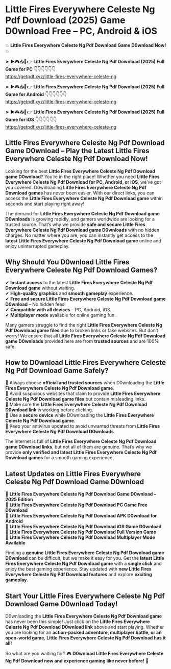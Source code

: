 # Little Fires Everywhere Celeste Ng Pdf Download (2025) Game D0wnload Free – PC, Android & iOS

💥 **Little Fires Everywhere Celeste Ng Pdf Download Game D0wnload Now!** 💥  

➤ ►🎮📥📱👉 **Little Fires Everywhere Celeste Ng Pdf Download (2025) Full Game for PC** 👇👇👇👇👇👇  
https://getpdf.xyz/little-fires-everywhere-celeste-ng  

➤ ►🎮📥📱👉 **Little Fires Everywhere Celeste Ng Pdf Download (2025) Full Game for Android** 👇👇👇👇👇👇  
https://getpdf.xyz/little-fires-everywhere-celeste-ng  

➤ ►🎮📥📱👉 **Little Fires Everywhere Celeste Ng Pdf Download (2025) Full Game for iOS** 👇👇👇👇👇👇  
https://getpdf.xyz/little-fires-everywhere-celeste-ng  

## Little Fires Everywhere Celeste Ng Pdf Download Game D0wnload – Play the Latest Little Fires Everywhere Celeste Ng Pdf Download Now!

Looking for the best **Little Fires Everywhere Celeste Ng Pdf Download game D0wnload**? You’re in the right place! Whether you need **Little Fires Everywhere Celeste Ng Pdf Download for PC, Android, or iOS**, we’ve got you covered. D0wnloading **Little Fires Everywhere Celeste Ng Pdf Download games** has never been easier. With our direct links, you can access the **Little Fires Everywhere Celeste Ng Pdf Download game** within seconds and start playing right away!  

The demand for **Little Fires Everywhere Celeste Ng Pdf Download game D0wnloads** is growing rapidly, and gamers worldwide are looking for a trusted source. That’s why we provide **safe and secure Little Fires Everywhere Celeste Ng Pdf Download game D0wnloads** with no hidden charges. No matter where you are, you can instantly get access to the **latest Little Fires Everywhere Celeste Ng Pdf Download game** online and enjoy uninterrupted gameplay.  

## **Why Should You D0wnload Little Fires Everywhere Celeste Ng Pdf Download Games?**  

✔ **Instant access** to the latest **Little Fires Everywhere Celeste Ng Pdf Download game** without waiting.  
✔ **High-quality graphics** and **smooth gameplay** experience.  
✔ **Free and secure Little Fires Everywhere Celeste Ng Pdf Download game D0wnload** – No hidden fees!  
✔ **Compatible with all devices** – PC, Android, iOS.  
✔ **Multiplayer mode** available for online gaming fun.  

Many gamers struggle to find the right **Little Fires Everywhere Celeste Ng Pdf Download game files** due to broken links or fake websites. But don’t worry! We ensure that all **Little Fires Everywhere Celeste Ng Pdf Download game D0wnloads** provided here are from **trusted sources** and are 100% safe.  

## **How to D0wnload Little Fires Everywhere Celeste Ng Pdf Download Game Safely?**  

📌 Always choose **official and trusted sources** when D0wnloading the **Little Fires Everywhere Celeste Ng Pdf Download game**.  
📌 Avoid suspicious websites that claim to provide **Little Fires Everywhere Celeste Ng Pdf Download game files** but contain misleading links.  
📌 Make sure the **Little Fires Everywhere Celeste Ng Pdf Download D0wnload link** is working before clicking.  
📌 Use a **secure device** while D0wnloading the **Little Fires Everywhere Celeste Ng Pdf Download game**.  
📌 Keep your antivirus updated to avoid unwanted threats from **Little Fires Everywhere Celeste Ng Pdf Download D0wnloads**.  

The internet is full of **Little Fires Everywhere Celeste Ng Pdf Download game D0wnload links**, but not all of them are genuine. That’s why we provide **only verified and latest Little Fires Everywhere Celeste Ng Pdf Download games** for a smooth gaming experience.  

## **Latest Updates on Little Fires Everywhere Celeste Ng Pdf Download Game D0wnload**  

🔹 **Little Fires Everywhere Celeste Ng Pdf Download Game D0wnload – 2025 Edition**  
🔹 **Little Fires Everywhere Celeste Ng Pdf Download PC Game Free D0wnload**  
🔹 **Little Fires Everywhere Celeste Ng Pdf Download APK D0wnload for Android**  
🔹 **Little Fires Everywhere Celeste Ng Pdf Download iOS Game D0wnload**  
🔹 **Little Fires Everywhere Celeste Ng Pdf Download Full Version Game**  
🔹 **Little Fires Everywhere Celeste Ng Pdf Download Multiplayer Mode Available**  

Finding a **genuine Little Fires Everywhere Celeste Ng Pdf Download game D0wnload** can be difficult, but we make it easy for you. Get the **latest Little Fires Everywhere Celeste Ng Pdf Download game** with a **single click** and enjoy the best gaming experience. Stay updated with **new Little Fires Everywhere Celeste Ng Pdf Download features** and explore **exciting gameplay**.  

## **Start Your Little Fires Everywhere Celeste Ng Pdf Download Game D0wnload Today!**  

D0wnloading the **Little Fires Everywhere Celeste Ng Pdf Download game** has never been this simple! Just click on the **Little Fires Everywhere Celeste Ng Pdf Download D0wnload link** above and start playing. Whether you are looking for an **action-packed adventure, multiplayer battle, or an open-world game**, **Little Fires Everywhere Celeste Ng Pdf Download has it all!**  

So what are you waiting for? 🎮 **D0wnload Little Fires Everywhere Celeste Ng Pdf Download now and experience gaming like never before!** 🚀  